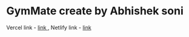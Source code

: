 # GymMate create by Abhishek soni

Vercel link - [ link ](https://gym-mate-ab.vercel.app) ,
 Netlify link - [ link ](https://gym-mate-as.netlify.app)

